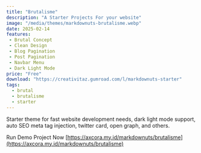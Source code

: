 ```yaml
---
title: "Brutalisme"
description: "A Starter Projects For your website"
image: "/media/themes/markdownuts-brutalisme.webp"
date: 2025-02-14
features: 
 - Brutal Concept
 - Clean Design
 - Blog Pagination
 - Post Pagination
 - Navbar Menu
 - Dark Light Mode
price: "Free"
download: "https://creativitaz.gumroad.com/l/markdownuts-starter"
tags:
  - brutal
  - brutalisme
  - starter
---
```

Starter theme for fast website development needs, dark light mode support, auto SEO meta tag injection, twitter card, open graph, and others.

Run Demo Project Now [https://axcora.my.id/markdownuts/brutalisme](https://axcora.my.id/markdownuts/brutalisme)

